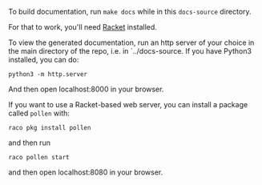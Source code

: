 To build documentation, run `make docs` while in this `docs-source` directory.

For that to work, you'll need [Racket](https://racket-lang.org/) installed.

To view the generated documentation, run an http server of your choice in the
main directory of the repo, i.e. in `../docs-source. If you have Python3
installed, you can do:

```
python3 -m http.server
```

And then open localhost:8000 in your browser.

If you want to use a Racket-based web server, you can install a package called
`pollen` with:

```
raco pkg install pollen
```

and then run

```
raco pollen start
```

and then open localhost:8080 in your browser.
